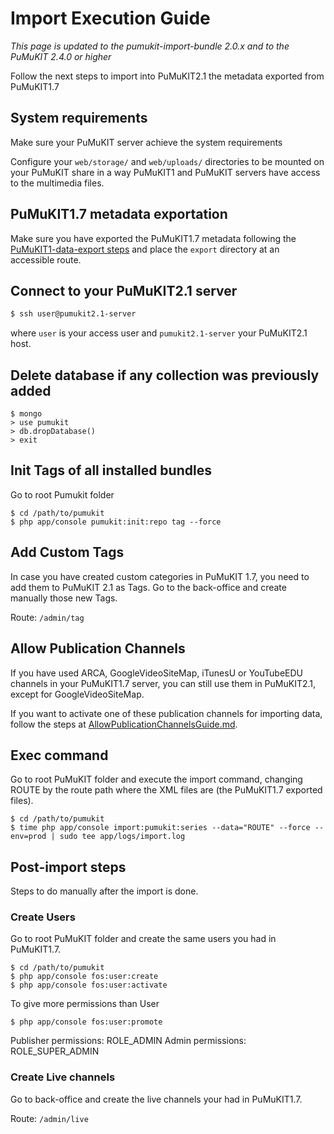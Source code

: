 # Import Execution Guide

*This page is updated to the pumukit-import-bundle 2.0.x and to the PuMuKIT 2.4.0 or higher*

Follow the next steps to import into PuMuKIT2.1 the metadata exported from PuMuKIT1.7

## System requirements

Make sure your PuMuKIT server achieve the system requirements

Configure your `web/storage/` and `web/uploads/` directories to be mounted on your PuMuKIT share in a way PuMuKIT1 and PuMuKIT servers have access to the multimedia files.

## PuMuKIT1.7 metadata exportation

Make sure you have exported the PuMuKIT1.7 metadata following the [PuMuKIT1-data-export steps](https://github.com/campusdomar/PuMuKIT1-data-export/blob/1.0.x/README.md)
and place the `export` directory at an accessible route.

## Connect to your PuMuKIT2.1 server

```bash
$ ssh user@pumukit2.1-server
```

where `user` is your access user and `pumukit2.1-server` your PuMuKIT2.1 host.

## Delete database if any collection was previously added

```
$ mongo
> use pumukit
> db.dropDatabase()
> exit
```

## Init Tags of all installed bundles

Go to root Pumukit folder

```
$ cd /path/to/pumukit
$ php app/console pumukit:init:repo tag --force
```

## Add Custom Tags

In case you have created custom categories in PuMuKIT 1.7, you need to add them to PuMuKIT 2.1 as Tags.
Go to the back-office and create manually those new Tags.

Route: `/admin/tag`

## Allow Publication Channels

If you have used ARCA, GoogleVideoSiteMap, iTunesU or YouTubeEDU channels in your PuMuKIT1.7 server, you can still use them in PuMuKIT2.1, except for GoogleVideoSiteMap.

If you want to activate one of these publication channels for importing data, follow the steps at [AllowPublicationChannelsGuide.md](AllowPublicationChannelsGuide.md).

## Exec command

Go to root PuMuKIT folder and execute the import command, changing ROUTE by the route path where the XML files are (the PuMuKIT1.7 exported files).

```
$ cd /path/to/pumukit
$ time php app/console import:pumukit:series --data="ROUTE" --force --env=prod | sudo tee app/logs/import.log
```

## Post-import steps

Steps to do manually after the import is done.

### Create Users

Go to root PuMuKIT folder and create the same users you had in PuMuKIT1.7.

```
$ cd /path/to/pumukit
$ php app/console fos:user:create
$ php app/console fos:user:activate
```

To give more permissions than User

```
$ php app/console fos:user:promote
```

Publisher permissions: ROLE_ADMIN
Admin permissions: ROLE_SUPER_ADMIN

### Create Live channels

Go to back-office and create the live channels your had in PuMuKIT1.7.

Route: `/admin/live`
